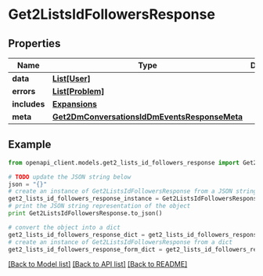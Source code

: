 # Get2ListsIdFollowersResponse


## Properties
Name | Type | Description | Notes
------------ | ------------- | ------------- | -------------
**data** | [**List[User]**](User.md) |  | [optional] 
**errors** | [**List[Problem]**](Problem.md) |  | [optional] 
**includes** | [**Expansions**](Expansions.md) |  | [optional] 
**meta** | [**Get2DmConversationsIdDmEventsResponseMeta**](Get2DmConversationsIdDmEventsResponseMeta.md) |  | [optional] 

## Example

```python
from openapi_client.models.get2_lists_id_followers_response import Get2ListsIdFollowersResponse

# TODO update the JSON string below
json = "{}"
# create an instance of Get2ListsIdFollowersResponse from a JSON string
get2_lists_id_followers_response_instance = Get2ListsIdFollowersResponse.from_json(json)
# print the JSON string representation of the object
print Get2ListsIdFollowersResponse.to_json()

# convert the object into a dict
get2_lists_id_followers_response_dict = get2_lists_id_followers_response_instance.to_dict()
# create an instance of Get2ListsIdFollowersResponse from a dict
get2_lists_id_followers_response_form_dict = get2_lists_id_followers_response.from_dict(get2_lists_id_followers_response_dict)
```
[[Back to Model list]](../README.md#documentation-for-models) [[Back to API list]](../README.md#documentation-for-api-endpoints) [[Back to README]](../README.md)


